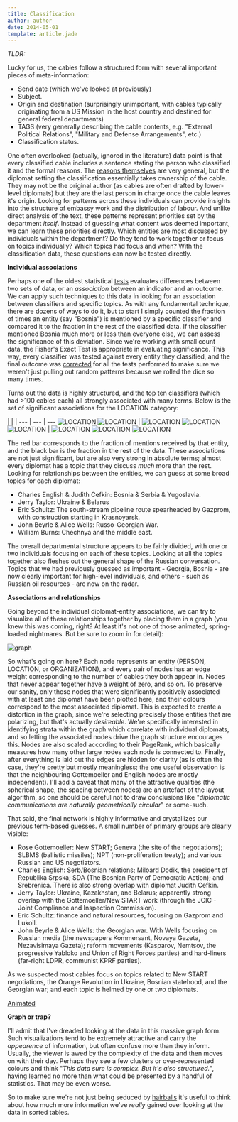 ```yaml
---
title: Classification
author: author
date: 2014-05-01
template: article.jade
---
```


*TLDR:*

<span class="more">

Lucky for us, the cables follow a structured form with several important pieces of meta-information:
* Send date (which we've looked at previously)
* Subject.
* Origin and destination (surprisingly unimportant, with cables typically originating from a US Mission in the host country and destined for general federal departments)
* TAGS (very generally describing the cable contents, e.g. "External Political Relations", "Military and Defense Arrangements", etc.)
* Classification status.

One often overlooked (actually, ignored in the literature) data point is that every classified cable includes a sentence stating the person who classified it and the formal reasons. The [reasons themselves](http://en.wikipedia.org/wiki/Classified_information_in_the_United_States#Classification_categories) are very general, but the diplomat setting the classification essentially takes ownership of the cable. They may not be the original author (as cables are often drafted by lower-level diplomats) but they are the last person in charge once the cable leaves it's origin. Looking for patterns across these individuals can provide insights into the structure of embassy work and the distribution of labour. And unlike direct analysis of the text, these patterns represent priorities set by the department _itself_. Instead of guessing what content was deemed important, we can learn these priorities directly. Which entities are most discussed by individuals within the department? Do they tend to work together or focus on topics individually? Which topics had focus and when? With the classification data, these questions can now be tested directly.

**Individual associations**

Perhaps one of the oldest statistical [tests](http://en.wikipedia.org/wiki/Student's_t-test) evaluates differences between two sets of data, or an _association_ between an indicator and an outcome. We can apply such techniques to this data in looking for an association between classifiers and specific topics. As with any fundamental technique, there are dozens of ways to do it, but to start I simply counted the fraction of times an entity (say "Bosnia") is mentioned by a specific classifier and compared it to the fraction in the rest of the classified data. If the classifier mentioned Bosnia much more or less than everyone else, we can assess the significance of this deviation. Since we're working with small count data, the Fisher's Exact Test is appropriate in evaluating significance. This way, every classifier was tested against every entity they classified, and the final outcome was [corrected](http://en.wikipedia.org/wiki/Bonferroni_correction) for all the tests performed to make sure we weren't just pulling out random patterns because we rolled the dice so many times.

Turns out the data is highly structured, and the top ten classifiers (which had >100 cables each) all strongly associated with many terms. Below is the set of significant associations for the LOCATION category:

 | | |
--- | --- | ---
![LOCATION](assoc.LOCATION.5.png) ![LOCATION](assoc.LOCATION.6.png) | ![LOCATION](assoc.LOCATION.10.png) ![LOCATION](assoc.LOCATION.8.png)   ![LOCATION](assoc.LOCATION.3.png) | ![LOCATION](assoc.LOCATION.2.png) ![LOCATION](assoc.LOCATION.1.png) ![LOCATION](assoc.LOCATION.4.png)

The red bar corresponds to the fraction of mentions received by that entity, and the black bar is the fraction in the rest of the data. These associations are not just significant, but are also very strong in absolute terms; almost every diplomat has a topic that they discuss _much_ more than the rest. Looking for relationships between the entities, we can guess at some broad topics for each diplomat:

* Charles English & Judith Cefkin: Bosnia & Serbia & Yugoslavia.
* Jerry Taylor: Ukraine & Belarus
* Eric Schultz: The south-stream pipeline route spearheaded by Gazprom, with construction starting in Krasnoyarsk.
* John Beyrle & Alice Wells: Russo-Georgian War.
* William Burns: Chechnya and the middle east.

The overall departmental structure appears to be fairly divided, with one or two individuals focusing on each of these topics. Looking at all the topics together also fleshes out the general shape of the Russian conversation. Topics that we had previously guessed as important - Georgia, Bosnia - are now clearly important for high-level individuals, and others - such as Russian oil resources - are now on the radar.

**Associations and relationships**

Going beyond the individual diplomat-entity associations, we can try to visualize all of these relationships together by placing them in a graph (you knew this was coming, right? At least it's not one of those animated, spring-loaded nightmares. But be sure to zoom in for detail):

![graph](graph.svg)

So what's going on here? Each node represents an entity (PERSON, LOCATION, or ORGANIZATION), and every pair of nodes has an edge weight corresponding to the number of cables they both appear in. Nodes that never appear together have a weight of zero, and so on. To preserve our sanity, only those nodes that were significantly positively associated with at least one diplomat have been plotted here, and their colours correspond to the most associated diplomat. This is expected to create a distortion in the graph, since we're selecting precisely those entities that are polarizing, but that's actually _desireable_. We're specifically interested in identifying strata within the graph which correlate with individual diplomats, and so letting the associated nodes drive the graph structure encourages this. Nodes are also scaled according to their PageRank, which basically measures how many other large nodes each node is connected to. Finally, after everything is laid out the edges are hidden for clarity (as is often the case, they're [pretty](graph.edges.png) but mostly meaningless; the one useful observation is that the neighbouring Gottemoeller and English nodes are mostly independent). I'll add a caveat that many of the attractive qualities (the spherical shape, the spacing between nodes) are an artefact of the layout algorithm, so one should be careful not to draw conclusions like "_diplomatic communications are naturally geometrically circular_" or some-such.

That said, the final network is highly informative and crystallizes our previous term-based guesses. A small number of primary groups are clearly visible:
* Rose Gottemoeller: New START; Geneva (the site of the negotiations); SLBMS (ballistic missiles); NPT (non-proliferation treaty); and various Russian and US negotiators.
* Charles English: Serb/Bosnian relations; Miloard Dodik, the president of Republika Srpska; SDA (The Bosnian Party of Democratic Action); and Srebrenica. There is also strong overlap with diplomat Judith Cefkin.
* Jerry Taylor: Ukraine, Kazakhstan, and Belarus; apparently strong overlap with the Gottemoeller/New START work (through the JCIC - Joint Compliance and Inspection Commission).
* Eric Schultz: finance and natural resources, focusing on Gazprom and Lukoil.
* John Beyrle & Alice Wells: the Georgian war. With Wells focusing on Russian media (the newspapers Kommersant, Novaya Gazeta, Nezavisimaya Gazeta); reform movements (Kasparov, Nemtsov, the progressive Yabloko and Union of Right Forces parties) and hard-liners (far-right LDPR, communist KPRF parties).

As we suspected most cables focus on topics related to New START negotiations, the Orange Revolution in Ukraine, Bosnian statehood, and the Georgian war; and each topic is helmed by one or two diplomats.

[Animated](time_graph.gif)

**Graph or trap?**

I'll admit that I've dreaded looking at the data in this massive graph form. Such visualizations tend to be extremely attractive and carry the _appearence_ of information, but often confuse more than they inform. Usually, the viewer is awed by the complexity of the data and then moves on with their day. Perhaps they see a few clusters or over-represented colours and think "_This data sure is complex. But it's also structured._", having learned no more than what could be presented by a handful of statistics. That may be even worse.

So to make sure we're not just being seduced by [hairballs](http://eagereyes.org/techniques/graphs-hairball) it's useful to think about how much more information we've _really_ gained over looking at the data in sorted tables.